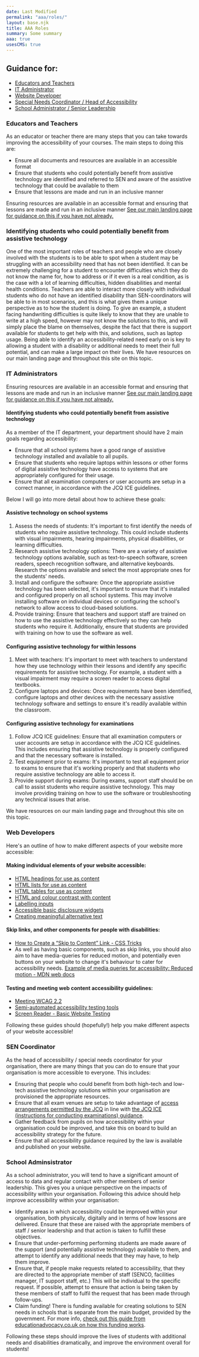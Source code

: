 ```yaml
---
date: Last Modified
permalink: "aaa/roles/"
layout: base.njk
title: AAA Roles
summary: Some summary
aaa: true
usesCMS: true
---
```


## Guidance for:
* [Educators and Teachers](#educators)
* [IT Administrator](#ITAdmin)
* [Website Developer](#webDev)
* [Special Needs Coordinator / Head of Accessibility](#SENCoordinator)
* [School Administrator / Senior Leadership](#schoolAdmin)

<h3 id="educators">Educators and Teachers</h3>
As an educator or teacher there are many steps that you can take towards improving the accessibility of your courses. The main steps to doing this are:

* Ensure all documents and resources are available in an accessible format
* Ensure that students who could potentially benefit from assistive technology are identified and referred to SEN and aware of the assistive technology that could be available to them
* Ensure that lessons are made and run in an inclusive manner

Ensuring resources are available in an accessible format and ensuring that lessons are made and run in an inclusive manner [See our main landing page for guidance on this if you have not already.](/aaa/)

### Identifying students who could potentially benefit from assistive technology

One of the most important roles of teachers and people who are closely involved with the students is to be able to spot when a student may be struggling with an accessibility need that has not been identified. It can be extremely challenging for a student to encounter difficulties which they do not know the name for, how to address or if it even is a real condition, as is the case with a lot of learning difficulties, hidden disabilities and mental health conditions. Teachers are able to interact more closely with individual students who do not have an identified disability than SEN-coordinators will be able to in most scenarios, and this is what gives them a unique perspective as to how the student is doing. To give an example, a student facing handwriting difficulties is quite likely to know that they are unable to write at a high speed, however may not know the solutions to this, and will simply place the blame on themselves, despite the fact that there is support available for students to get help with this, and solutions, such as laptop usage. Being able to identify an accessibility-related need early on is key to allowing a student with a disability or additional needs to meet their full potential, and can make a large impact on their lives.
We have resources on our main landing page and throughout this site on this topic.

<h3 id="ITAdmin">IT Administrators</h3>

Ensuring resources are available in an accessible format and ensuring that lessons are made and run in an inclusive manner [See our main landing page for guidance on this if you have not already.](/aaa/)

#### Identifying students who could potentially benefit from assistive technology

As a member of the IT department, your department should have 2 main goals regarding accessibility:

*   Ensure that all school systems have a good range of assistive technology installed and available to all pupils.
*   Ensure that students who require laptops within lessons or other forms of digital assistive technology have access to systems that are appropriately configured for their usage.
*   Ensure that all examination computers or user accounts are setup in a correct manner, in accordance with the JCQ ICE guidelines.

Below I will go into more detail about how to achieve these goals:

#### Assistive technology on school systems

1.  Assess the needs of students: It's important to first identify the needs of students who require assistive technology. This could include students with visual impairments, hearing impairments, physical disabilities, or learning difficulties.
2.  Research assistive technology options: There are a variety of assistive technology options available, such as text-to-speech software, screen readers, speech recognition software, and alternative keyboards. Research the options available and select the most appropriate ones for the students' needs.
3.  Install and configure the software: Once the appropriate assistive technology has been selected, it's important to ensure that it's installed and configured properly on all school systems. This may involve installing software on individual devices or configuring the school's network to allow access to cloud-based solutions.
4.  Provide training: Ensure that teachers and support staff are trained on how to use the assistive technology effectively so they can help students who require it. Additionally, ensure that students are provided with training on how to use the software as well.

#### Configuring assistive technology for within lessons

1.  Meet with teachers: It's important to meet with teachers to understand how they use technology within their lessons and identify any specific requirements for assistive technology. For example, a student with a visual impairment may require a screen reader to access digital textbooks.
2.  Configure laptops and devices: Once requirements have been identified, configure laptops and other devices with the necessary assistive technology software and settings to ensure it's readily available within the classroom.

#### Configuring assistive technology for examinations

1.  Follow JCQ ICE guidelines: Ensure that all examination computers or user accounts are setup in accordance with the JCQ ICE guidelines. This includes ensuring that assistive technology is properly configured and that the necessary software is installed.
2.  Test equipment prior to exams: It's important to test all equipment prior to exams to ensure that it's working properly and that students who require assistive technology are able to access it.
3.  Provide support during exams: During exams, support staff should be on call to assist students who require assistive technology. This may involve providing training on how to use the software or troubleshooting any technical issues that arise.

We have resources on our main landing page and throughout this site on this topic.
<h3 id="webDev">Web Developers</h3>
Here's an outline of how to make different aspects of your website more accessible:

#### Making individual elements of your website accessible:

*   [HTML headings for use as content](/guides/html-headings-for-use-as-content/)
*   [HTML lists for use as content](/guides/html-lists-for-use-as-content/)
*   [HTML tables for use as content](/guides/html-tables-for-use-as-content/)
*   [HTML and colour contrast with content](/guides/html-and-colour-contrast-with-content/)
*   [Labelling inputs](/guides/labelling-inputs/)
*   [Accessible basic disclosure widgets](/guides/accessible-basic-disclosure-widgets/)
*   [Creating meaningful alternative text](/guides/creating-meaningful-alternative-text/)

#### Skip links, and other components for people with disabilities:

* [How to Create a “Skip to Content” Link - CSS Tricks](https://css-tricks.com/how-to-create-a-skip-to-content-link/)
* As well as having basic components, such as skip links, you should also aim to have media-queries for reduced motion, and potentially even buttons on your website to change it's behaviour to cater for accessibility needs. [Example of media queries for accessibility: Reduced motion - MDN web docs](https://developer.mozilla.org/en-US/docs/Web/CSS/Media_Queries/Using_Media_Queries_for_Accessibility)

#### Testing and meeting web content accessibility guidelines:

*   [Meeting WCAG 2.2](/guides/meeting-wcag-2-2/)
*   [Semi-automated accessibility testing tools](/guides/semi-automated-accessibility-testing-tools/)
*   [Screen Reader - Basic Website Testing](/guides/screen-reader-basic-website-testing/)

Following these guides should (hopefully!) help you make different aspects of your website accessible!
<h3 id="SENCoordinator">SEN Coordinator</h3>
As the head of accessibility / special needs coordinator for your organisation, there are many things that you can do to ensure that your organisation is more accessible to everyone. This includes:

*   Ensuring that people who could benefit from both high-tech and low-tech assistive technology solutions within your organisation are provisioned the appropriate resources.
*   Ensure that all exam venues are setup to take advantage of [access arrangements permitted by the JCQ](https://www.jcq.org.uk/exams-office/access-arrangements-and-special-consideration/regulations-and-guidance/) in line with [the JCQ ICE (instructions for conducting examinations) guidance](https://www.jcq.org.uk/exams-office/ice---instructions-for-conducting-examinations/).
*   Gather feedback from pupils on how accessibility within your organisation could be improved, and take this on board to build an accessibility strategy for the future.
*   Ensure that all accessibility guidance required by the law is available and published on your website.

<h3 id="schoolAdmin">School Adminsistrator</h3>
As a school administrator, you will tend to have a significant amount of access to data and regular contact with other members of senior leadership. This gives you a unique perspective on the impacts of accessibility within your organisation. Following this advice should help improve accessibility within your organisation:

*   Identify areas in which accessibility could be improved within your organisation, both physically, digitally and in terms of how lessons are delivered. Ensure that these are raised with the appropriate members of staff / senior leadership and that action is taken to fulfill these objectives.
*   Ensure that under-performing performing students are made aware of the support (and potentially assistive technology) available to them, and attempt to identify any additional needs that they may have, to help them improve.
*   Ensure that, if people make requests related to accessibility, that they are directed to the appropriate member of staff (SENCO, facilities manager, IT support staff, etc.) This will be individual to the specific request. If possible, attempt to ensure that action is being taken by these members of staff to fulfil the request that has been made through follow-ups.
*   Claim funding! There is funding available for creating solutions to SEN needs in schools that is separate from the main budget, provided by the government. For more info, [check out this guide from educationadvocacy.co.uk on how this funding works](https://educationadvocacy.co.uk/sen-funding/).

Following these steps should improve the lives of students with additional needs and disabilities dramatically, and improve the environment overall for students!